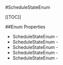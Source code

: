#ScheduleStateEnum

[[TOC]]

##Enum Properties 

* ScheduleStateEnum - <remarks />
* ScheduleStateEnum - <remarks />
* ScheduleStateEnum - <remarks />
* ScheduleStateEnum - <remarks />
* ScheduleStateEnum - <remarks />